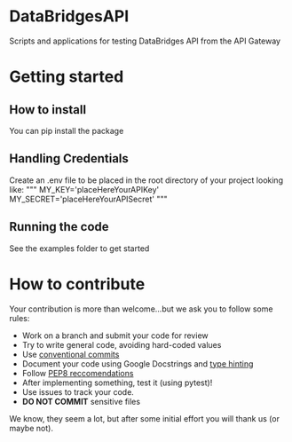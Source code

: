# DataBridgesAPI
Scripts and applications for testing DataBridges API from the API Gateway

# Getting started
## How to install
You can pip install the package
## Handling Credentials
Create an .env file to be placed in the root directory of your project looking like:
"""
MY_KEY='placeHereYourAPIKey'
MY_SECRET='placeHereYourAPISecret'
"""
## Running the code
See the examples folder to get started

# How to contribute
Your contribution is more than welcome...but we ask you to follow some rules:
- Work on a branch and submit your code for review
- Try to write general code, avoiding hard-coded values
- Use [conventional commits](https://www.conventionalcommits.org/en/v1.0.0/)
- Document your code using Google Docstrings and [type hinting](https://docs.python.org/3/library/typing.html)
- Follow [PEP8 reccomendations](https://www.python.org/dev/peps/pep-0008/)
- After implementing something, test it (using pytest)!
- Use issues to track your code.
- **DO NOT COMMIT** sensitive files

We know, they seem a lot, but after some initial effort you will thank us (or maybe not).
